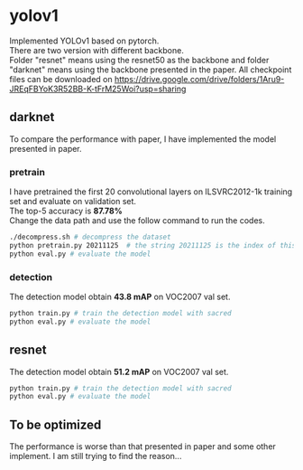 # yolov1
Implemented YOLOv1 based on pytorch.  
There are two version with different backbone.   
Folder "resnet" means using the resnet50 as the backbone and folder "darknet" means using the backbone presented in the paper.
All checkpoint files can be downloaded on https://drive.google.com/drive/folders/1Aru9-JREqFBYoK3R52BB-K-tFrM25Woi?usp=sharing

## darknet
To compare the performance with paper, I have implemented the model presented in paper.  
### pretrain
I have pretrained the first 20 convolutional layers on ILSVRC2012-1k training set and evaluate on validation set.  
The top-5 accuracy is **87.78%**  
Change the data path and use the follow command to run the codes.
```bash
./decompress.sh # decompress the dataset
python pretrain.py 20211125  # the string 20211125 is the index of this train.
python eval.py # evaluate the model
```
### detection
The detection model obtain **43.8 mAP** on VOC2007 val set. 
```bash
python train.py # train the detection model with sacred
python eval.py # evaluate the model
```
## resnet
The detection model obtain **51.2 mAP** on VOC2007 val set. 
```bash
python train.py # train the detection model with sacred
python eval.py # evaluate the model
```

## To be optimized
The performance is worse than that presented in paper and some other implement. I am still trying to find the reason...
